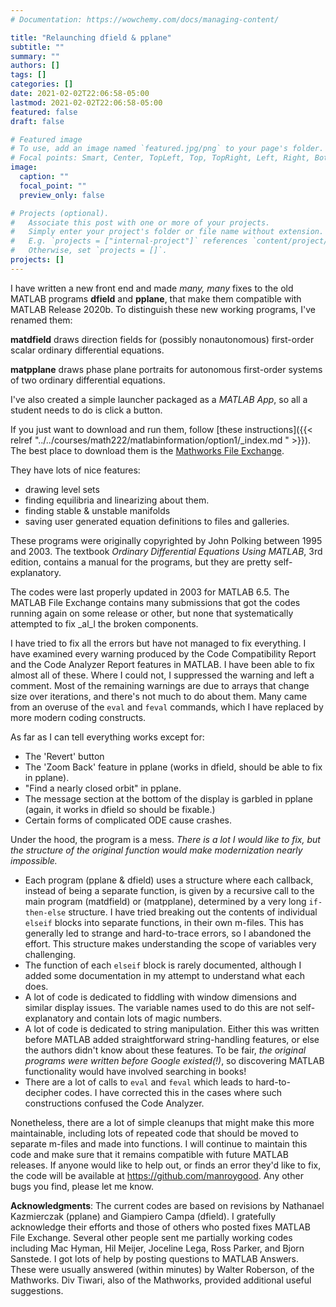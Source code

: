 ```yaml
---
# Documentation: https://wowchemy.com/docs/managing-content/

title: "Relaunching dfield & pplane"
subtitle: ""
summary: ""
authors: []
tags: []
categories: []
date: 2021-02-02T22:06:58-05:00
lastmod: 2021-02-02T22:06:58-05:00
featured: false
draft: false

# Featured image
# To use, add an image named `featured.jpg/png` to your page's folder.
# Focal points: Smart, Center, TopLeft, Top, TopRight, Left, Right, BottomLeft, Bottom, BottomRight.
image:
  caption: ""
  focal_point: ""
  preview_only: false

# Projects (optional).
#   Associate this post with one or more of your projects.
#   Simply enter your project's folder or file name without extension.
#   E.g. `projects = ["internal-project"]` references `content/project/deep-learning/index.md`.
#   Otherwise, set `projects = []`.
projects: []
---
```


I have written a new front end and made _many, many_ fixes to the old MATLAB programs **dfield** and **pplane**, that make them compatible with MATLAB Release 2020b. To distinguish these new working programs, I've renamed them:

**matdfield** draws direction fields for (possibly nonautonomous) first-order scalar ordinary differential equations.

**matpplane** draws phase plane portraits for autonomous first-order systems of two ordinary differential equations.

I've also created a simple launcher packaged as a *MATLAB App*, so all a student needs to do is click a button.

If you just want to download and run them, follow [these instructions]({{< relref "../../courses/math222/matlabinformation/option1/_index.md " >}}). The best place to download them is the [Mathworks File Exchange](https://www.mathworks.com/matlabcentral/fileexchange/86937-matdfpp).

They have lots of nice features: 

* drawing level sets
* finding equilibria and linearizing about them.
* finding stable & unstable manifolds
* saving user generated equation definitions to files and galleries.

These programs were originally copyrighted by John Polking between 1995 and 2003. The textbook *Ordinary Differential Equations Using MATLAB*, 3rd edition, contains a manual for the programs, but they are pretty self-explanatory.

The codes were last properly updated in 2003 for MATLAB 6.5. The MATLAB File Exchange contains many submissions that got the codes running again on some release or other, but none that systematically attempted to fix _al_l the broken components. 

I have tried to fix all the errors but have not managed to fix everything. I have examined every warning produced by the Code Compatibility Report and the Code Analyzer Report features in MATLAB. I have been able to fix almost all of these. Where I could not, I suppressed the warning and left a comment. Most of the remaining warnings are due to arrays that change size over iterations, and there's not much to do about them. Many came from an overuse of the `eval` and `feval` commands, which I have replaced by more modern coding constructs.

As far as I can tell everything works except for:

* The 'Revert' button 
* The 'Zoom Back' feature in pplane (works in dfield, should be able to fix in pplane).
* "Find a nearly closed orbit" in pplane.
* The message section at the bottom of the display is garbled in pplane (again, it works in dfield so should be fixable.)
* Certain forms of complicated ODE cause crashes.

Under the hood, the program is a mess. *There is a lot I would like to fix, but the structure of the original function would make modernization nearly impossible.* 

* Each program (pplane & dfield) uses a structure where each callback, instead of being a separate function, is given by a recursive call to the main program (matdfield) or (matpplane), determined by a very long `if-then-else` structure. I have tried breaking out the contents of individual `elseif` blocks into separate functions, in their own m-files. This has generally led to strange and hard-to-trace errors, so I abandoned the effort. This structure makes understanding the scope of variables very challenging.
* The function of each `elseif` block is rarely documented, although I added some documentation in my attempt to understand what each does.
* A lot of code is dedicated to fiddling with window dimensions and similar display issues. The variable names used to do this are not self-explanatory and contain lots of magic numbers.
* A lot of code is dedicated to string manipulation. Either this was written before MATLAB added straightforward string-handling features, or else the authors didn't know about these features. To be fair, _the original programs were written before Google existed(!)_, so discovering MATLAB functionality would have involved searching in books!
* There are a lot of calls to `eval` and `feval` which leads to hard-to-decipher codes. I have corrected this in the cases where such constructions confused the Code Analyzer.

Nonetheless, there are a lot of simple cleanups that might make this more maintainable, including lots of repeated code that should be moved to separate m-files and made into functions. I will continue to maintain this code and make sure that it remains compatible with future MATLAB releases. If anyone would like to help out, or finds an error they'd like to fix, the code will be available at https://github.com/manroygood. Any other bugs you find, please let me know.

**Acknowledgments**: The current codes are based on revisions by Nathanael Kazmierczak (pplane) and Giampiero Campa (dfield). I gratefully acknowledge their efforts and those of others who posted fixes MATLAB File Exchange. Several other people sent me partially working codes including Mac Hyman, Hil Meijer, Joceline Lega, Ross Parker, and Bjorn Sanstede. I got lots of help by posting questions to MATLAB Answers. These were usually answered (within minutes) by Walter Roberson, of the Mathworks. Div Tiwari, also of the Mathworks, provided additional useful suggestions.